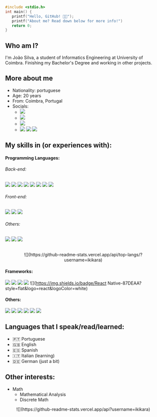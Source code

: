 ```C
#include <stdio.h>
int main() {
   printf("Hello, GitHub! 👋😎");
   printf("About me? Read down below for more info!")
   return 0;
}
```
## Who am I?
I'm João Silva, a student of Informatics Engineering at University of Coimbra.
Finishing my Bachelor's Degree and working in other projects.

## More about me
* Nationality: portuguese
* Age: 20 years
* From: Coimbra, Portugal
* Socials:
	+ [![](https://img.shields.io/badge/-Gmail-D14836?style=flat&logo=Gmail&logoColor=white&link=mailto:pingucas21@gmail.com)](mailto:pingucas21@gmail.com)
	+ [![](https://img.shields.io/badge/Twitter-1DA1F2?style=flat&logo=twitter&logoColor=white)](https://twitter.com/pingucas21)
	+ [![](https://img.shields.io/badge/Instagram-E4405F?style=flat&logo=instagram&logoColor=white)](https://www.instagram.com/j0a0_s1lva/)
	+ [![](https://img.shields.io/badge/YouTube-FF0000?style=flat&logo=youtube&logoColor=white)](https://www.youtube.com/channel/UCJh5RKXC3ZrCeYVkv-x4zSQ) ![](https://img.shields.io/youtube/channel/views/UCJh5RKXC3ZrCeYVkv-x4zSQ?style=social) ![](https://img.shields.io/youtube/channel/subscribers/UCJh5RKXC3ZrCeYVkv-x4zSQ?style=social)

## My skills in (or experiences with): 
#### Programming Languages:
###### Back-end:
![](https://img.shields.io/badge/ASM-Assembly-FCBC26) ![](https://img.shields.io/badge/-C-FCBC26?style=flat&logo=C%2B%2B&logoColor=FFFFFF) ![](https://img.shields.io/badge/-C++-FCBC26?style=flat&logo=C%2B%2B&logoColor=FFFFFF) ![](https://img.shields.io/badge/Java-FCBC26?style=flat&logo=java&logoColor=white) ![](https://img.shields.io/badge/M-MatLab-FCBC26) ![](https://img.shields.io/badge/Python-FCBC26?style=flat&logo=python&logoColor=white) ![](https://img.shields.io/badge/PostgresSQL-FCBC26?style=flat&logo=postgresql&logoColor=white)  ![](https://img.shields.io/badge/Visual_Basic-FCBC26?style=flat&logo=VisualStudio&logoColor=white)

###### Front-end:
 ![](https://img.shields.io/badge/CSS-FC7B26?style=flat&logo=css3&logoColor=white) ![](https://img.shields.io/badge/HTML-FC7B26?style=flat&logo=html5&logoColor=white) ![](https://img.shields.io/badge/Javascript-FC7B26?style=flat&logo=javascript&logoColor=white)
 
 ###### Others:
![](https://img.shields.io/badge/R-F72D0E?style=flat&logo=r&logoColor=white) ![](https://img.shields.io/badge/Shell_Script-F72D0E?style=flat&logo=gnu-bash&logoColor=white) ![](https://img.shields.io/badge/Markdown-F72D0E?style=flat&logo=markdown&logoColor=white)

<br>
<center>![](https://github-readme-stats.vercel.app/api/top-langs/?username=ikikara)</center>

#### Frameworks:
![](https://img.shields.io/badge/Django-87DEAA?style=flat&logo=django&logoColor=white) ![](https://img.shields.io/badge/Flask-87DEAA?style=flat&logo=flask&logoColor=white) ![](https://img.shields.io/badge/OpengGL-87DEAA?style=flat&logo=opengl&logoColor=white) ![](https://img.shields.io/badge/PY-Psycopg2-87DEAA?style=flat&logoColor=white) ![](https://img.shields.io/badge/React Native-87DEAA?style=flat&logo=react&logoColor=white) 

#### Others:
![](https://img.shields.io/badge/Docker-1FC2E2?style=flat&logo=docker&logoColor=white) ![](https://img.shields.io/badge/Git-1FC2E2?style=flat&logo=git&logoColor=white) ![](https://img.shields.io/badge/GitHub-1FC2E2?style=flat&logo=github&logoColor=white) ![](https://img.shields.io/badge/GitKraken-1FC2E2?style=flat&logo=gitkraken&logoColor=white) ![](https://img.shields.io/badge/GitLab-1FC2E2?style=flat&logo=gitlab&logoColor=white) ![](https://img.shields.io/badge/Postman-1FC2E2?style=flat&logo=postman&logoColor=white) 

## Languages that I speak/read/learned:
* 🇵🇹 Portuguese
* 🇬🇧 English
* 🇪🇸 Spanish
* 🇮🇹 Italian (learning)
* 🇩🇪 German (just a bit)

## Other interests:
+ Math 
	+ Mathematical Analysis
	+ Discrete Math

<center>
	![](https://github-readme-stats.vercel.app/api?username=ikikara)
</center>
